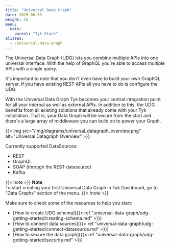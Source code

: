 ```yaml
---
title: "Universal Data Graph"
date: 2020-06-03
weight: 10
menu:
  main:
    parent: "Tyk Stack"
aliases:
  - /universal-data-graph
---
```


The Universal Data Graph (UDG) lets you combine multiple APIs into one universal interface.
With the help of GraphQL you're able to access multiple APIs with a single query.

It's important to note that you don't even have to build your own GraphQL server.
If you have existing REST APIs all you have to do is configure the UDG.

With the Universal Data Graph Tyk becomes your central integration point for all your internal as well as external APIs.
In addition to this, the UDG benefits from all existing solutions that already come with your Tyk installation.
That is, your Data Graph will be secure from the start and there's a large array of middleware you can build on to power your Graph.

{{< img src="/img/diagrams/universal_datagraph_overview.png" alt="Universal Datagraph Overview" >}}

Currently supported DataSources:

- REST
- GraphQL
- SOAP (through the REST datasource)
- Kafka

{{< note >}}
**Note**  
To start creating your first Universal Data Graph in Tyk Dashboard, go to "Data Graphs" section of the menu.
{{< /note >}}

Make sure to check some of the resources to help you start:

- [How to create UDG schema]({{< ref "universal-data-graph/udg-getting-started/creating-schema.md" >}})
- [How to connect data sources]({{< ref "universal-data-graph/udg-getting-started/connect-datasource.md" >}})
- [How to secure the data graph]({{< ref "universal-data-graph/udg-getting-started/security.md" >}})
